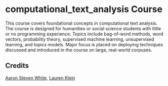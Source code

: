# computational_text_analysis Course

This course covers foundational concepts in computational text analysis. 
The course is designed for humanities or social science students with little
or no programming experience. Topics include bag-of-word methods,
word vectors, probability theory, supervised machine learning, unsupervised learning, and topics models.
Major focus is placed on deploying techniques discussed and introduced 
in the course on large, real-world corpuses. 


## Credits
[Aaron Steven White](http://aaronstevenwhite.io/teaching/fall2018/intro-to-comp-ling/),
[Lauren Klein](https://github.com/laurenfklein/emory-qtm340)
